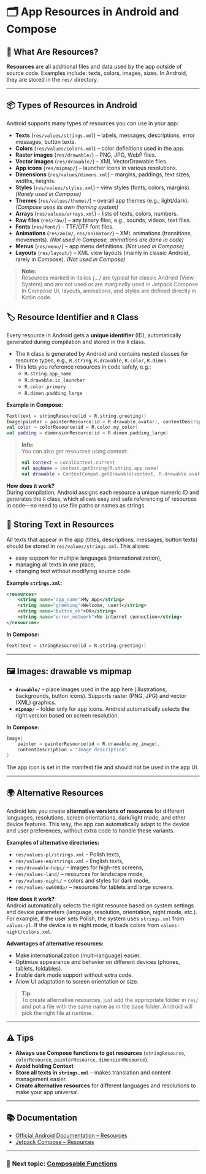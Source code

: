 # 🗂️ App Resources in Android and Compose

## 🔹 What Are Resources?

**Resources** are all additional files and data used by the app outside of source code. Examples include: texts, colors, images, sizes. In Android, they are stored in the `res/` directory.

---

## 📦 Types of Resources in Android

Android supports many types of resources you can use in your app:

- **Texts** (`res/values/strings.xml`) – labels, messages, descriptions, error messages, button texts.
- **Colors** (`res/values/colors.xml`) – color definitions used in the app.
- **Raster images** (`res/drawable/`) – PNG, JPG, WebP files.
- **Vector images** (`res/drawable/`) – XML VectorDrawable files.
- **App icons** (`res/mipmap/`) – launcher icons in various resolutions.
- **Dimensions** (`res/values/dimens.xml`) – margins, paddings, text sizes, widths, heights.
- **Styles** (`res/values/styles.xml`) – view styles (fonts, colors, margins). *(Rarely used in Compose)*
- **Themes** (`res/values/themes/`) – overall app themes (e.g., light/dark). *(Compose uses its own theming system)*
- **Arrays** (`res/values/arrays.xml`) – lists of texts, colors, numbers.
- **Raw files** (`res/raw/`) – any binary files, e.g., sounds, videos, text files.
- **Fonts** (`res/font/`) – TTF/OTF font files.
- **Animations** (`res/anim/`, `res/animator/`) – XML animations (transitions, movements). *(Not used in Compose, animations are done in code)*
- **Menus** (`res/menu/`) – app menu definitions. *(Not used in Compose)*
- **Layouts** (`res/layout/`) – XML view layouts (mainly in classic Android, rarely in Compose). *(Not used in Compose)*

> **Note:**  
> Resources marked in italics *(...)* are typical for classic Android (View System) and are not used or are marginally used in Jetpack Compose. In Compose UI, layouts, animations, and styles are defined directly in Kotlin code.

## 🏷️ Resource Identifier and `R` Class

Every resource in Android gets a **unique identifier** (ID), automatically generated during compilation and stored in the `R` class.

- The `R` class is generated by Android and contains nested classes for resource types, e.g., `R.string`, `R.drawable`, `R.color`, `R.dimen`.
- This lets you reference resources in code safely, e.g.:
  - `R.string.app_name`
  - `R.drawable.ic_launcher`
  - `R.color.primary`
  - `R.dimen.padding_large`

**Example in Compose:**
```kotlin
Text(text = stringResource(id = R.string.greeting))
Image(painter = painterResource(id = R.drawable.avatar), contentDescription = null)
val color = colorResource(id = R.color.my_color)
val padding = dimensionResource(id = R.dimen.padding_large)
```
> **Info:**  
> You can also get resources using context:  
> ```kotlin
> val context = LocalContext.current
> val appName = context.getString(R.string.app_name)
> val drawable = ContextCompat.getDrawable(context, R.drawable.avatar)
> ```

**How does it work?**  
During compilation, Android assigns each resource a unique numeric ID and generates the `R` class, which allows easy and safe referencing of resources in code—no need to use file paths or names as strings.

## 📝 Storing Text in Resources

All texts that appear in the app (titles, descriptions, messages, button texts) should be stored in `res/values/strings.xml`. This allows:

- easy support for multiple languages (internationalization),
- managing all texts in one place,
- changing text without modifying source code.

**Example `strings.xml`:**
```xml
<resources>
    <string name="app_name">My App</string>
    <string name="greeting">Welcome, user!</string>
    <string name="button_ok">OK</string>
    <string name="error_network">No internet connection</string>
</resources>
```

**In Compose:**
```kotlin
Text(text = stringResource(id = R.string.greeting))
```

---

## 🖼️ Images: drawable vs mipmap

- **`drawable/`** – place images used in the app here (illustrations, backgrounds, button icons). Supports raster (PNG, JPG) and vector (XML) graphics.
- **`mipmap/`** – folder only for app icons. Android automatically selects the right version based on screen resolution.

**In Compose:**
```kotlin
Image(
    painter = painterResource(id = R.drawable.my_image),
    contentDescription = "Image description"
)
```
The app icon is set in the manifest file and should not be used in the app UI.

---

## 🌍 Alternative Resources

Android lets you create **alternative versions of resources** for different languages, resolutions, screen orientations, dark/light mode, and other device features. This way, the app can automatically adapt to the device and user preferences, without extra code to handle these variants.

**Examples of alternative directories:**
- `res/values-pl/strings.xml` – Polish texts,
- `res/values-en/strings.xml` – English texts,
- `res/drawable-hdpi/` – images for high-res screens,
- `res/values-land/` – resources for landscape mode,
- `res/values-night/` – colors and styles for dark mode,
- `res/values-sw600dp/` – resources for tablets and large screens.

**How does it work?**  
Android automatically selects the right resource based on system settings and device parameters (language, resolution, orientation, night mode, etc.).  
For example, if the user sets Polish, the system uses `strings.xml` from `values-pl`. If the device is in night mode, it loads colors from `values-night/colors.xml`.

**Advantages of alternative resources:**
- Make internationalization (multi-language) easier.
- Optimize appearance and behavior on different devices (phones, tablets, foldables).
- Enable dark mode support without extra code.
- Allow UI adaptation to screen orientation or size.

> **Tip:**  
> To create alternative resources, just add the appropriate folder in `res/` and put a file with the same name as in the base folder. Android will pick the right file at runtime.

---

## ⚠️ Tips

- **Always use Compose functions to get resources** (`stringResource`, `colorResource`, `painterResource`, `dimensionResource`).
- **Avoid holding Context**
- **Store all texts in `strings.xml`** – makes translation and content management easier.
- **Create alternative resources** for different languages and resolutions to make your app universal.

---

## 📚 Documentation

- [Official Android Documentation – Resources](https://developer.android.com/guide/topics/resources/providing-resources)
- [Jetpack Compose – Resources](https://developer.android.com/jetpack/compose/resources)

---
### 🧭 **Next topic:** [Composable Functions](https://github.com/MarcinRod/AndroidLecture2025EN/blob/main/05%20Composable%20Functions.md)
